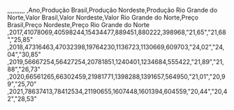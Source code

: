 ,,,,,,,,,,
,Ano,Produção Brasil,Produção Nordeste,Produção Rio Grande do Norte,Valor Brasil,Valor Nordeste,Valor Rio Grande do Norte,Preço Brasil,Preço Nordeste,Preço Rio Grande do Norte
,2017,41078069,40598244,15434477,889451,880222,398968,"21,65","21,68","25,85"
,2018,47316463,47032398,19764230,1136723,1130669,609703,"24,02","24,04","30,85"
,2019,56667254,56427254,20781851,1240401,1234684,555422,"21,89","21,88","26,73"
,2020,66561265,66302459,21981771,1398288,1391657,564950,"21,01","20,99","25,70"
,2021,78637413,78412534,21190655,1607448,1601394,604559,"20,44","20,42","28,53"
